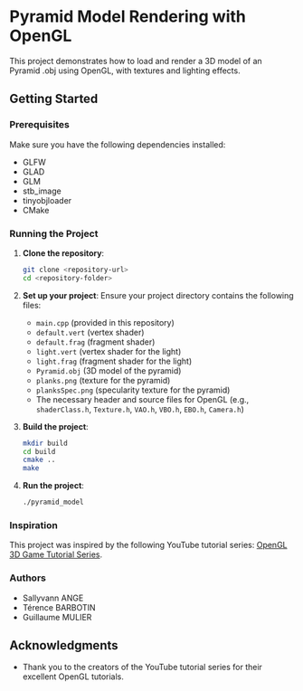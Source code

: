 # Pyramid Model Rendering with OpenGL

This project demonstrates how to load and render a 3D model of an Pyramid .obj using OpenGL, with textures and lighting effects.

## Getting Started

### Prerequisites

Make sure you have the following dependencies installed:
- GLFW
- GLAD
- GLM
- stb_image
- tinyobjloader
- CMake

### Running the Project

1. **Clone the repository**:
    ```bash
    git clone <repository-url>
    cd <repository-folder>
    ```

2. **Set up your project**:
   Ensure your project directory contains the following files:
    - `main.cpp` (provided in this repository)
    - `default.vert` (vertex shader)
    - `default.frag` (fragment shader)
    - `light.vert` (vertex shader for the light)
    - `light.frag` (fragment shader for the light)
    - `Pyramid.obj` (3D model of the pyramid)
    - `planks.png` (texture for the pyramid)
    - `planksSpec.png` (specularity texture for the pyramid)
    - The necessary header and source files for OpenGL (e.g., `shaderClass.h`, `Texture.h`, `VAO.h`, `VBO.h`, `EBO.h`, `Camera.h`)


3. **Build the project**:
    ```bash
    mkdir build
    cd build
    cmake ..
    make
    ```

4. **Run the project**:
    ```bash
    ./pyramid_model
    ```

### Inspiration

This project was inspired by the following YouTube tutorial series: [OpenGL 3D Game Tutorial Series](https://www.youtube.com/watch?v=dXF1dkbePpA).

### Authors

- Sallyvann ANGE
- Térence BARBOTIN
- Guillaume MULIER

## Acknowledgments

- Thank you to the creators of the YouTube tutorial series for their excellent OpenGL tutorials.